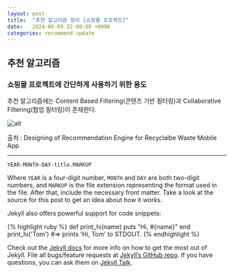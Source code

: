 ```yaml
---
layout: post
title:  "추천 알고리즘 정리 [쇼핑몰 프로젝트]"
date:   2024-06-09 22:00:00 +0900
categories: recommend update
---
```


## 추천 알고리즘

### 쇼핑몰 프로젝트에 간단하게 사용하기 위한 용도

추천 알고리즘에는 Content Based Filtering(콘텐츠 기반 필터링)과 Collaborative Filtering(협업 필터링)이 존재한다.

![alt](https://www.researchgate.net/publication/337401660/figure/fig1/AS:827362874777603@1574270089942/The-principle-behind-collaborative-and-content-based-filtering-9-Pilah-Matur-App.ppm)

출처 : Designing of Recommendation Engine for Recyclalbe Waste Mobile App

---

`YEAR-MONTH-DAY-title.MARKUP`

Where `YEAR` is a four-digit number, `MONTH` and `DAY` are both two-digit numbers, and `MARKUP` is the file extension representing the format used in the file. After that, include the necessary front matter. Take a look at the source for this post to get an idea about how it works.

Jekyll also offers powerful support for code snippets:

{% highlight ruby %}
def print_hi(name)
  puts "Hi, #{name}"
end
print_hi('Tom')
#=> prints 'Hi, Tom' to STDOUT.
{% endhighlight %}

Check out the [Jekyll docs][jekyll-docs] for more info on how to get the most out of Jekyll. File all bugs/feature requests at [Jekyll’s GitHub repo][jekyll-gh]. If you have questions, you can ask them on [Jekyll Talk][jekyll-talk].

[jekyll-docs]: https://jekyllrb.com/docs/home
[jekyll-gh]:   https://github.com/jekyll/jekyll
[jekyll-talk]: https://talk.jekyllrb.com/

